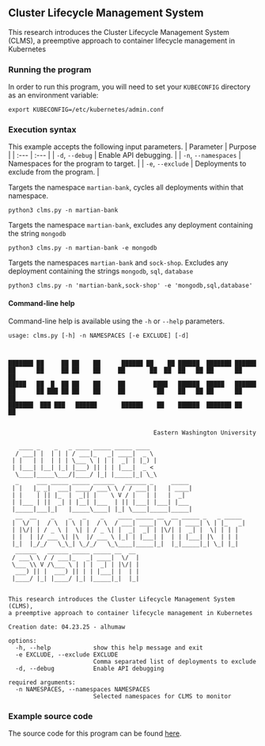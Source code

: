 ## Cluster Lifecycle Management System
This research introduces the Cluster Lifecycle Management System (CLMS), 
a preemptive approach to container lifecycle management in Kubernetes

### Running the program
In order to run this program, you will need to set your `KUBECONFIG` directory as an environment variable:
```shell
export KUBECONFIG=/etc/kubernetes/admin.conf
```
### Execution syntax
This example accepts the following input parameters.
| Parameter | Purpose |
| :--- | :--- |
| `-d`, `--debug` | Enable API debugging. |
| `-n`, `--namespaces` | Namespaces for the program to target. |
| `-e`, `--exclude` | Deployments to exclude from the program. |


Targets the namespace `martian-bank`, cycles all deployments within that namespace.
```shell
python3 clms.py -n martian-bank
```

Targets the namespace `martian-bank`, excludes any deployment containing the string `mongodb`
```shell
python3 clms.py -n martian-bank -e mongodb
```

Targets the namespaces `martian-bank` and `sock-shop`. Excludes any deployment containing the strings `mongodb`, `sql`, `database`
```shell
python3 clms.py -n 'martian-bank,sock-shop' -e 'mongodb,sql,database'
```

#### Command-line help
Command-line help is available using the `-h` or `--help` parameters.

```shell
usage: clms.py [-h] -n NAMESPACES [-e EXCLUDE] [-d]



███████ ██     ██ ██    ██      ██████ ██    ██ ██████  ███████ ██████
██      ██     ██ ██    ██     ██       ██  ██  ██   ██ ██      ██   ██
█████   ██  █  ██ ██    ██     ██        ████   ██████  █████   ██████
██      ██ ███ ██ ██    ██     ██         ██    ██   ██ ██      ██   ██
███████  ███ ███   ██████       ██████    ██    ██████  ███████ ██   ██


                                         Eastern Washington University

   ____ _    _   _ ____ _____ _____ ____
  / ___| |  | | | / ___|_   _| ____|  _ \
 | |   | |  | | | \___ \ | | |  _| | |_) |
 | |___| |__| |_| |___) || | | |___|  _ <
  \____|_____\___/|____/ |_| |_____|_| \_\
  _     ___ _____ _____ ______   ______ _     _____
 | |   |_ _|  ___| ____/ ___\ \ / / ___| |   | ____|
 | |    | || |_  |  _|| |    \ V / |   | |   |  _|
 | |___ | ||  _| | |__| |___  | || |___| |___| |___
 |_____|___|_|   |_____\____| |_| \____|_____|_____|
  __  __    _    _   _    _    ____ _____ __  __ _____ _   _ _____
 |  \/  |  / \  | \ | |  / \  / ___| ____|  \/  | ____| \ | |_   _|
 | |\/| | / _ \ |  \| | / _ \| |  _|  _| | |\/| |  _| |  \| | | |
 | |  | |/ ___ \| |\  |/ ___ \ |_| | |___| |  | | |___| |\  | | |
 |_|  |_/_/   \_\_| \_/_/   \_\____|_____|_|  |_|_____|_| \_| |_|
  ______   ______ _____ _____ __  __
 / ___\ \ / / ___|_   _| ____|  \/  |
 \___ \\ V /\___ \ | | |  _| | |\/| |
  ___) || |  ___) || | | |___| |  | |
 |____/ |_| |____/ |_| |_____|_|  |_|


This research introduces the Cluster Lifecycle Management System (CLMS),
a preemptive approach to container lifecycle management in Kubernetes

Creation date: 04.23.25 - alhumaw

options:
  -h, --help            show this help message and exit
  -e EXCLUDE, --exclude EXCLUDE
                        Comma separated list of deployments to exclude
  -d, --debug           Enable API debugging

required arguments:
  -n NAMESPACES, --namespaces NAMESPACES
                        Selected namespaces for CLMS to monitor
```

### Example source code
The source code for this program can be found [here](clms.py).
